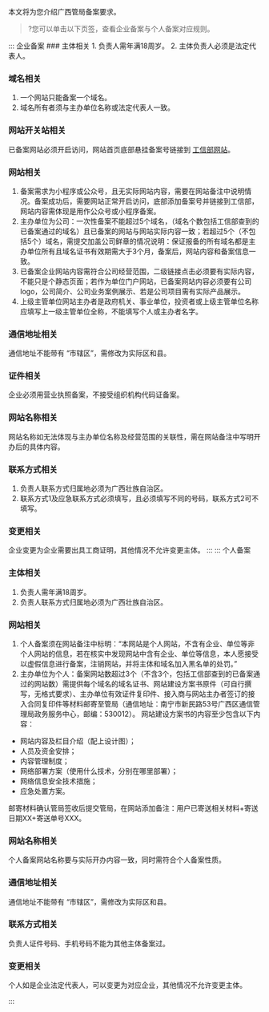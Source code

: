 本文将为您介绍广西管局备案要求。
>?您可以单击以下页签，查看企业备案与个人备案对应规则。

<dx-tabs>
::: 企业备案
### 主体相关
1. 负责人需年满18周岁。
2. 主体负责人必须是法定代表人。

### 域名相关
1. 一个网站只能备案一个域名。
2. 域名所有者须与主办单位名称或法定代表人一致。

### 网站开关站相关
已备案网站必须开启访问，网站首页底部悬挂备案号链接到 [工信部网站](https://beian.miit.gov.cn/)。

### 网站相关
1. 备案需求为小程序或公众号，且无实际网站内容，需要在网站备注中说明情况。备案成功后，需要网站正常开启访问，底部添加备案号并链接到工信部，网站内容需体现是用作公众号或小程序备案。
2. 主办单位为公司：一次性备案不能超过5个域名，（域名个数包括工信部查到的已备案通过的域名）且已备案的网站与网站实际内容一致；若超过5个（不包括5个）域名，需提交加盖公司鲜章的情况说明：保证报备的所有域名都是主办单位所有且域名证书有效期需大于3个月，备案后，网站内容和备案信息一致。
3. 已备案企业网站内容需符合公司经营范围，二级链接点击必须要有实际内容，不能只是个静态页面；若作为单位门户网站，已备案网站内容必须要有公司 logo，公司简介、公司业务案例展示、若是公司项目需有实际产品展示。
4. 上级主管单位网站主办者是政府机关、事业单位，投资者或上级主管单位名称应填写上一级主管单位全称，不能填写个人或主办者名字。

### 通信地址相关
通信地址不能带有 “市辖区”，需修改为实际区和县。


### 证件相关
企业必须用营业执照备案，不接受组织机构代码证备案。

### 网站名称相关
网站名称如无法体现与主办单位名称及经营范围的关联性，需在网站备注中写明开办后的具体内容。

### 联系方式相关
1. 负责人联系方式归属地必须为广西壮族自治区。
2. 联系方式1及应急联系方式必须填写，且必须填写不同的号码，联系方式2可不填写。

### 变更相关
企业变更为企业需要出具工商证明，其他情况不允许变更主体。
:::
::: 个人备案
### 主体相关
1. 负责人需年满18周岁。
2. 负责人联系方式归属地必须为广西壮族自治区。

### 网站相关
1. 个人备案须在网站备注中标明：“本网站是个人网站，不含有企业、单位等非个人网站的信息，若在核实中发现网站中含有企业、单位等信息，本人愿接受以虚假信息进行备案，注销网站，并将主体和域名加入黑名单的处罚。”
2. 主办单位为个人：备案网站数超过3个（不含3个，包括工信部查到的已备案通过的网站数）需提供每个域名的域名证书、网站建设方案书原件（可自行撰写，无格式要求）、主办单位有效证件复印件、接入商与网站主办者签订的接入合同复印件等材料邮寄至管局（通信地址：南宁市新民路53号广西区通信管理局政务服务中心，邮编：530012）。
网站建设方案书的内容至少包含以下内容：
 - 网站内容及栏目介绍（配上设计图）；
 - 人员及资金安排；
 - 内容管理制度；
 - 网络部署方案（使用什么技术，分别在哪里部署）；
 - 网络信息安全技术措施；
 - 应急处置方案。
 
邮寄材料确认管局签收后提交管局，在网站添加备注：用户已寄送相关材料+寄送日期XX+寄送单号XXX。

### 网站名称相关
个人备案网站名称要与实际开办内容一致，同时需符合个人备案性质。

### 通信地址相关
通信地址不能带有 “市辖区”，需修改为实际区和县。

### 联系方式相关
负责人证件号码、手机号码不能为其他主体备案过。

### 变更相关
个人如是企业法定代表人，可以变更为对应企业，其他情况不允许变更主体。

:::
</dx-tabs>
